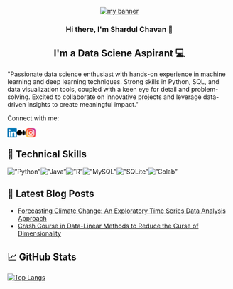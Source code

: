 <p align="center">
  <a href="https://www.yushi.dev/" target="_blank" rel="noreferrer"><img src="![Untitled design](https://user-images.githubusercontent.com/62551217/231923844-d2cc1326-c236-4da5-935a-eb6ff2dc9685.png)" alt="my banner"></a>
</p>


<h3 align="center">
Hi there, I'm Shardul Chavan 👋
</h3>

<h2 align="center">
I'm a Data Sciene Aspirant 💻
</h2> 


"Passionate data science enthusiast with hands-on experience in machine learning and deep learning techniques. Strong skills in Python, SQL, and data visualization tools, coupled with a keen eye for detail and problem-solving. Excited to collaborate on innovative projects and leverage data-driven insights to create meaningful impact."


Connect with me:

<a href="https://www.linkedin.com/in/shardulchavan36/"><img align="left" src="https://raw.githubusercontent.com/shardulchavan/shardulchavan/main/Images/linkedin.svg" alt="icon | LinkedIn" width="21px"/></a>

<a href="https://medium.com/@chavan.shardul360"><img align="left" src="https://raw.githubusercontent.com/shardulchavan/shardulchavan/main/Images/medium-icon-svgrepo-com.svg" alt="icon | Medium" width="21px"/></a>

<a href="https://instagram.com/chavan.shardul?igshid=YmMyMTA2M2Y="><img align="left" src="https://raw.githubusercontent.com/shardulchavan/shardulchavan/main/Images/instagram.svg" alt="icon | Instagram" width="21px"/></a>
</br>
 
## 💼 Technical Skills
 

<img alt=”Python” src="https://img.shields.io/badge/Python-3776AB?style=for-the-badge&logo=python&logoColor=white"/><img alt=”Java” src="https://img.shields.io/badge/Java-ED8B00?style=for-the-badge&logo=openjdk&logoColor=white"/><img alt=”R” src="https://img.shields.io/badge/R-276DC3?style=for-the-badge&logo=r&logoColor=white"/><img alt=”MySQL” src="https://img.shields.io/badge/MySQL-00000F?style=for-the-badge&logo=mysql&logoColor=white"/><img alt=”SQLite” src="https://img.shields.io/badge/SQLite-07405E?style=for-the-badge&logo=sqlite&logoColor=white"/><img alt=”Colab” src="https://img.shields.io/badge/Colab-F9AB00?style=for-the-badge&logo=googlecolab&color=525252"/>

## 📝 Latest Blog Posts

- [Forecasting Climate Change: An Exploratory Time Series Data Analysis Approach](https://medium.com/@chavan.shardul360/forecasting-climate-change-an-exploratory-time-series-data-analysis-approach-32ccc6ab7421)
- [Crash Course in Data-Linear Methods to Reduce the Curse of Dimensionality](https://medium.com/aiskunks/linear-methods-to-reduce-the-curse-of-dimensionality-data-preprocessing-327ee544d6c4)

## 📈 GitHub Stats 
[![Top Langs](https://github-readme-stats.vercel.app/api/top-langs/?username=shardulchavan&hide_progress=true&theme=cobalt)](https://github.com/shardulchavan/github-readme-stats)




<!--
**shardulchavan/shardulchavan** is a ✨ _special_ ✨ repository because its `README.md` (this file) appears on your GitHub profile.

Here are some ideas to get you started:

- 🔭 I’m currently working on ...
- 🌱 I’m currently learning ...
- 👯 I’m looking to collaborate on ...
- 🤔 I’m looking for help with ...
- 💬 Ask me about ...
- 📫 How to reach me: ...
- 😄 Pronouns: ...
- ⚡ Fun fact: ...
-->
